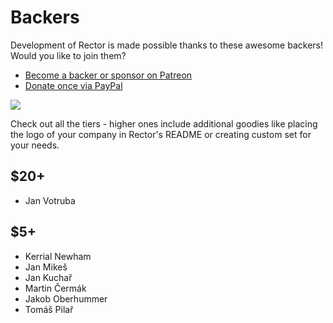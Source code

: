 # Backers

Development of Rector is made possible thanks to these awesome backers! Would you like to join them?

- [Become a backer or sponsor on Patreon](https://www.patreon.com/rectorphp)
- [Donate once via PayPal](https://www.paypal.me/rectorphp) 
 
<a href="https://www.patreon.com/bePatron?u=4756109" alt="Become a Patron"><img src="https://c5.patreon.com/external/logo/become_a_patron_button.png" /></a>

Check out all the tiers - higher ones include additional goodies like placing the logo of your company in Rector's README or creating custom set for your needs.

## $20+

- Jan Votruba

## $5+

- Kerrial Newham
- Jan Mikeš
- Jan Kuchař
- Martin Čermák
- Jakob Oberhummer
- Tomáš Pilař
